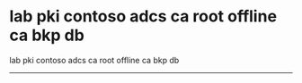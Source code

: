 # lab pki contoso adcs ca root offline ca bkp db

lab pki contoso adcs ca root offline ca bkp db

---

